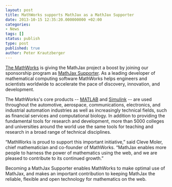 ```yaml
---
layout: post
title: MathWorks supports MathJax as a MathJax Supporter
date: 2013-10-15 12:35:20.000000000 +02:00
categories:
- News
tags: []
status: publish
type: post
published: true
author: Peter Krautzberger
---
```


[The MathWorks](http://www.mathworks.com) is giving the MathJax project a boost by joining our sponsorship program as [MathJax Supporter](http://www.mathjax.org/sponsors/#supporters). As a leading developer of mathematical computing software MathWorks helps engineers and scientists worldwide to accelerate the pace of discovery, innovation, and development.

The MathWorks's core products -- [MATLAB](http://www.mathworks.com/products/matlab/) and [Simulink](http://www.mathworks.com/products/simulink/) -- are used throughout the automotive, aerospace, communications, electronics, and industrial automation industries as well as increasingly technical fields, such as financial services and computational biology. In addition to providing the fundamental tools for research and development, more than 5000 colleges and universities around the world use the same tools for teaching and research in a broad range of technical disciplines.

“MathWorks is proud to support this important initiative,” said Cleve Moler, chief mathematician and co-founder of MathWorks. “MathJax enables more people to harness the power of mathematics using the web, and we are pleased to contribute to its continued growth.”

Becoming a MathJax Supporter enables MathWorks to make optimal use of MathJax, and makes an important contribution to keeping MathJax the reliable, flexible and open technology for mathematics on the web.